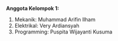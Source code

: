 **Anggota Kelompok 1:**
1. Mekanik: Muhammad Arifin Ilham
2. Elektrikal: Very Ardiansyah
3. Programming: Puspita Wijayanti Kusuma

